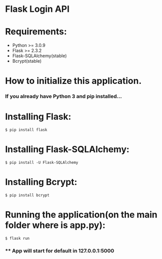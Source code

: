 # Flask Login API

<h1>Requirements:</h1>

- Python >= 3.0.9
- Flask >= 2.3.2
- Flask-SQLAlchemy(stable)
- Bcrypt(stable)
 
<h1>How to initialize this application.</h1>
<h3>If you already have Python 3 and pip installed...</h3>
<h1>Installing Flask:</h1>
<code>$ pip install flask</code>
<h1>Installing Flask-SQLAlchemy:</h1>
<code>$ pip install -U Flask-SQLAlchemy</code>
<h1>Installing Bcrypt:</h1>
<code>$ pip install bcrypt</code>
<h1>Running the application(on the main folder where is app.py):</h1>
<code>$ flask run</code>
<h3>** App will start for default in <strong>127.0.0.1:5000</strong></h3>
